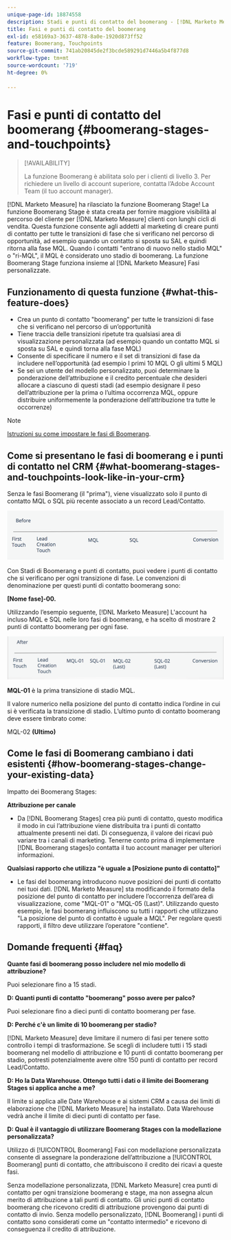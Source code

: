 ```yaml
---
unique-page-id: 18874558
description: Stadi e punti di contatto del boomerang - [!DNL Marketo Measure]
title: Fasi e punti di contatto del boomerang
exl-id: e58169a3-3637-4878-8a0e-1920d873ff52
feature: Boomerang, Touchpoints
source-git-commit: 741ab20845de2f3bcde589291d7446a5b4f877d8
workflow-type: tm+mt
source-wordcount: '719'
ht-degree: 0%

---
```


# Fasi e punti di contatto del boomerang {#boomerang-stages-and-touchpoints}

>[!AVAILABILITY]
>
>La funzione Boomerang è abilitata solo per i clienti di livello 3. Per richiedere un livello di account superiore, contatta l’Adobe Account Team (il tuo account manager).

[!DNL Marketo Measure] ha rilasciato la funzione Boomerang Stage! La funzione Boomerang Stage è stata creata per fornire maggiore visibilità al percorso del cliente per [!DNL Marketo Measure] clienti con lunghi cicli di vendita. Questa funzione consente agli addetti al marketing di creare punti di contatto per tutte le transizioni di fase che si verificano nel percorso di opportunità, ad esempio quando un contatto si sposta su SAL e quindi ritorna alla fase MQL. Quando i contatti &quot;entrano di nuovo nello stadio MQL&quot; o &quot;ri-MQL&quot;, il MQL è considerato uno stadio di boomerang. La funzione Boomerang Stage funziona insieme al [!DNL Marketo Measure] Fasi personalizzate.

## Funzionamento di questa funzione {#what-this-feature-does}

* Crea un punto di contatto &quot;boomerang&quot; per tutte le transizioni di fase che si verificano nel percorso di un’opportunità
* Tiene traccia delle transizioni ripetute tra qualsiasi area di visualizzazione personalizzata (ad esempio quando un contatto MQL si sposta su SAL e quindi torna alla fase MQL)
* Consente di specificare il numero e il set di transizioni di fase da includere nell’opportunità (ad esempio I primi 10 MQL O gli ultimi 5 MQL)
* Se sei un utente del modello personalizzato, puoi determinare la ponderazione dell’attribuzione e il credito percentuale che desideri allocare a ciascuno di questi stadi (ad esempio designare il peso dell’attribuzione per la prima o l’ultima occorrenza MQL, oppure distribuire uniformemente la ponderazione dell’attribuzione tra tutte le occorrenze)

>[!NOTE]
>
>[Istruzioni su come impostare le fasi di Boomerang](/help/advanced-marketo-measure-features/boomerang/setting-up-boomerang-stages.md).

## Come si presentano le fasi di boomerang e i punti di contatto nel CRM {#what-boomerang-stages-and-touchpoints-look-like-in-your-crm}

Senza le fasi Boomerang (il &quot;prima&quot;), viene visualizzato solo il punto di contatto MQL o SQL più recente associato a un record Lead/Contatto.

![](assets/1.png)

Con Stadi di Boomerang e punti di contatto, puoi vedere i punti di contatto che si verificano per ogni transizione di fase. Le convenzioni di denominazione per questi punti di contatto boomerang sono:

**[Nome fase]-00.**

Utilizzando l’esempio seguente, [!DNL Marketo Measure] L&#39;account ha incluso MQL e SQL nelle loro fasi di boomerang, e ha scelto di mostrare 2 punti di contatto boomerang per ogni fase.

![](assets/2.png)

**MQL-01** è la prima transizione di stadio MQL.

Il valore numerico nella posizione del punto di contatto indica l’ordine in cui si è verificata la transizione di stadio. L’ultimo punto di contatto boomerang deve essere timbrato come:

MQL-02 **(Ultimo)**

## Come le fasi di Boomerang cambiano i dati esistenti {#how-boomerang-stages-change-your-existing-data}

Impatto dei Boomerang Stages:

**Attribuzione per canale**

* Da [!DNL Boomerang Stages] crea più punti di contatto, questo modifica il modo in cui l’attribuzione viene distribuita tra i punti di contatto attualmente presenti nei dati. Di conseguenza, il valore dei ricavi può variare tra i canali di marketing. Tenerne conto prima di implementare [!DNL Boomerang stages]o contatta il tuo account manager per ulteriori informazioni.

**Qualsiasi rapporto che utilizza &quot;è uguale a [Posizione punto di contatto]&quot;**

* Le fasi del boomerang introducono nuove posizioni dei punti di contatto nei tuoi dati. [!DNL Marketo Measure] sta modificando il formato della posizione del punto di contatto per includere l’occorrenza dell’area di visualizzazione, come &quot;MQL-01&quot; o &quot;MQL-05 (Last)&quot;. Utilizzando questo esempio, le fasi boomerang influiscono su tutti i rapporti che utilizzano &quot;La posizione del punto di contatto è uguale a MQL&quot;. Per regolare questi rapporti, il filtro deve utilizzare l’operatore &quot;contiene&quot;.

## Domande frequenti {#faq}

**Quante fasi di boomerang posso includere nel mio modello di attribuzione?**

Puoi selezionare fino a 15 stadi.

**D: Quanti punti di contatto &quot;boomerang&quot; posso avere per palco?**

Puoi selezionare fino a dieci punti di contatto boomerang per fase.

**D: Perché c&#39;è un limite di 10 boomerang per stadio?**

[!DNL Marketo Measure] deve limitare il numero di fasi per tenere sotto controllo i tempi di trasformazione. Se scegli di includere tutti i 15 stadi boomerang nel modello di attribuzione e 10 punti di contatto boomerang per stadio, potresti potenzialmente avere oltre 150 punti di contatto per record Lead/Contatto.

**D: Ho la Data Warehouse. Ottengo tutti i dati o il limite dei Boomerang Stages si applica anche a me?**

Il limite si applica alle Date Warehouse e ai sistemi CRM a causa dei limiti di elaborazione che [!DNL Marketo Measure] ha installato. Data Warehouse vedrà anche il limite di dieci punti di contatto per fase.

**D: Qual è il vantaggio di utilizzare Boomerang Stages con la modellazione personalizzata?**

Utilizzo di [!UICONTROL Boomerang] Fasi con modellazione personalizzata consente di assegnare la ponderazione dell’attribuzione a [!UICONTROL Boomerang] punti di contatto, che attribuiscono il credito dei ricavi a queste fasi.

Senza modellazione personalizzata, [!DNL Marketo Measure] crea punti di contatto per ogni transizione boomerang e stage, ma non assegna alcun merito di attribuzione a tali punti di contatto. Gli unici punti di contatto boomerang che ricevono crediti di attribuzione provengono dai punti di contatto di invio. Senza modello personalizzato, [!DNL Boomerang] i punti di contatto sono considerati come un &quot;contatto intermedio&quot; e ricevono di conseguenza il credito di attribuzione.
